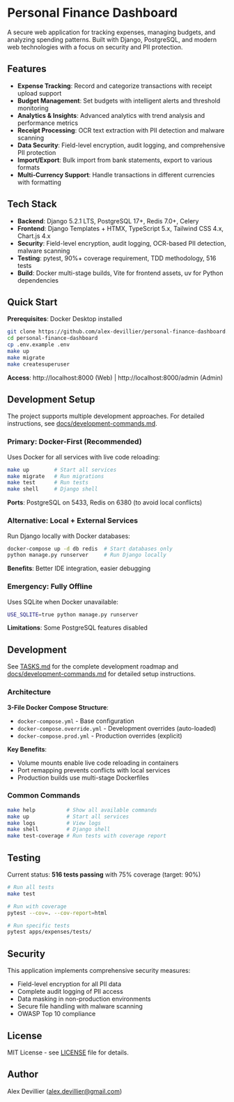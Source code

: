 # Personal Finance Dashboard

A secure web application for tracking expenses, managing budgets, and analyzing spending patterns. Built with Django, PostgreSQL, and modern web technologies with a focus on security and PII protection.

## Features

- **Expense Tracking**: Record and categorize transactions with receipt upload support
- **Budget Management**: Set budgets with intelligent alerts and threshold monitoring
- **Analytics & Insights**: Advanced analytics with trend analysis and performance metrics
- **Receipt Processing**: OCR text extraction with PII detection and malware scanning
- **Data Security**: Field-level encryption, audit logging, and comprehensive PII protection
- **Import/Export**: Bulk import from bank statements, export to various formats
- **Multi-Currency Support**: Handle transactions in different currencies with formatting

## Tech Stack

- **Backend**: Django 5.2.1 LTS, PostgreSQL 17+, Redis 7.0+, Celery
- **Frontend**: Django Templates + HTMX, TypeScript 5.x, Tailwind CSS 4.x, Chart.js 4.x
- **Security**: Field-level encryption, audit logging, OCR-based PII detection, malware scanning
- **Testing**: pytest, 90%+ coverage requirement, TDD methodology, 516 tests
- **Build**: Docker multi-stage builds, Vite for frontend assets, uv for Python dependencies

## Quick Start

**Prerequisites**: Docker Desktop installed

```bash
git clone https://github.com/alex-devillier/personal-finance-dashboard.git
cd personal-finance-dashboard
cp .env.example .env
make up
make migrate
make createsuperuser
```

**Access**: http://localhost:8000 (Web) | http://localhost:8000/admin (Admin)

## Development Setup

The project supports multiple development approaches. For detailed instructions, see [docs/development-commands.md](docs/development-commands.md).

### Primary: Docker-First (Recommended)

Uses Docker for all services with live code reloading:

```bash
make up        # Start all services
make migrate   # Run migrations
make test      # Run tests
make shell     # Django shell
```

**Ports**: PostgreSQL on 5433, Redis on 6380 (to avoid local conflicts)

### Alternative: Local + External Services

Run Django locally with Docker databases:

```bash
docker-compose up -d db redis  # Start databases only
python manage.py runserver     # Run Django locally
```

**Benefits**: Better IDE integration, easier debugging

### Emergency: Fully Offline

Uses SQLite when Docker unavailable:

```bash
USE_SQLITE=true python manage.py runserver
```

**Limitations**: Some PostgreSQL features disabled

## Development

See [TASKS.md](TASKS.md) for the complete development roadmap and [docs/development-commands.md](docs/development-commands.md) for detailed setup instructions.

### Architecture

**3-File Docker Compose Structure**:
- `docker-compose.yml` - Base configuration
- `docker-compose.override.yml` - Development overrides (auto-loaded)
- `docker-compose.prod.yml` - Production overrides (explicit)

**Key Benefits**:
- Volume mounts enable live code reloading in containers
- Port remapping prevents conflicts with local services
- Production builds use multi-stage Dockerfiles

### Common Commands

```bash
make help          # Show all available commands
make up            # Start all services
make logs          # View logs
make shell         # Django shell
make test-coverage # Run tests with coverage report
```

## Testing

Current status: **516 tests passing** with 75% coverage (target: 90%)

```bash
# Run all tests
make test

# Run with coverage
pytest --cov=. --cov-report=html

# Run specific tests
pytest apps/expenses/tests/
```

## Security

This application implements comprehensive security measures:

- Field-level encryption for all PII data
- Complete audit logging of PII access
- Data masking in non-production environments
- Secure file handling with malware scanning
- OWASP Top 10 compliance

## License

MIT License - see [LICENSE](LICENSE) file for details.

## Author

Alex Devillier (<alex.devillier@gmail.com>)
